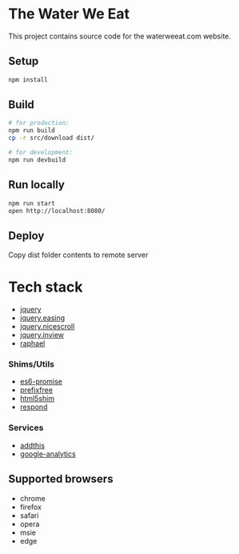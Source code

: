 # The Water We Eat

This project contains source code for the waterweeat.com website.

## Setup

```sh
npm install
```

## Build

```sh
# for production:
npm run build
cp -r src/download dist/

# for development:
npm run devbuild
```

## Run locally

```sh
npm run start
open http://localhost:8080/
```

## Deploy

Copy dist folder contents to remote server

# Tech stack

- [jquery](https://github.com/jquery/jquery)
- [jquery.easing](https://github.com/gdsmith/jquery.easing)
- [jquery.nicescroll](https://github.com/inuyaksa/jquery.nicescroll)
- [jquery.inview](https://github.com/protonet/jquery.inview)
- [raphael](https://github.com/DmitryBaranovskiy/raphael)

### Shims/Utils

- [es6-promise](https://github.com/stefanpenner/es6-promise)
- [prefixfree](https://github.com/LeaVerou/prefixfree)
- [html5shim](https://github.com/jonathantneal/html5shim)
- [respond](https://github.com/scottjehl/Respond)

### Services

- [addthis](http://www.addthis.com/)
- [google-analytics](https://analytics.google.com/)

## Supported browsers
- chrome
- firefox
- safari
- opera
- msie
- edge
